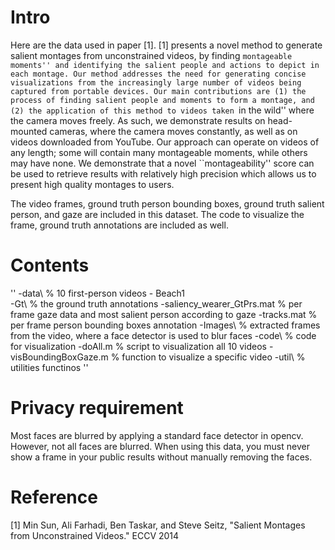 # Intro
Here are the data used in paper [1].
[1] presents a novel method to generate salient montages from unconstrained videos, by finding ``montageable moments'' and identifying the salient people and actions to depict in each montage. Our method addresses the need for generating concise visualizations from the increasingly large number of videos being captured from portable devices. Our main contributions are (1) the process of finding salient people and moments to form a montage, and (2) the application of this method to videos taken ``in the wild'' where the camera moves freely. As such, we demonstrate results on head-mounted cameras, where the camera moves constantly, as well as on videos downloaded from YouTube. Our approach can operate on videos of any length; some will contain many montageable moments, while others may have none. We demonstrate that a novel ``montageability'' score can be used to retrieve results with relatively high precision which allows us to present high quality montages to users.

The video frames, ground truth person bounding boxes, ground truth salient person, and gaze are included in this dataset.
The code to visualize the frame, ground truth annotations are included as well.

# Contents
''
-data\ % 10 first-person videos
	- Beach1\
		-Gt\ % the ground truth annotations
			-saliency_wearer_GtPrs.mat % per frame gaze data and most salient person according to gaze
			-tracks.mat % per frame person bounding boxes annotation
		-Images\ % extracted frames from the video, where a face detector is used to blur faces
-code\ % code for visualization
	-doAll.m % script to visualization all 10 videos
	-visBoundingBoxGaze.m % function to visualize a specific video
	-util\ % utilities functinos
''

# Privacy requirement
Most faces are blurred by applying a standard face detector in opencv. However, not all faces are blurred.
When using this data, you must never show a frame in your public results without manually removing the faces.

# Reference
[1] Min Sun, Ali Farhadi, Ben Taskar, and Steve Seitz, "Salient Montages from Unconstrained Videos." ECCV 2014
